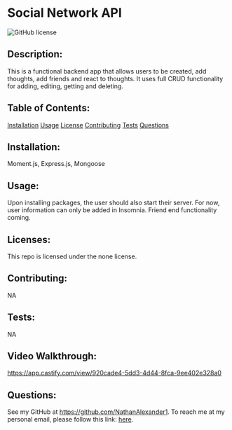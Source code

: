 # Social Network API
  ![GitHub license](https://img.shields.io/badge/license-none-blue.svg)
  ## Description:
  This is a functional backend app that allows users to be created, add thoughts, add friends and react to thoughts. It uses full CRUD functionality for adding, editing, getting and deleting.
  ## Table of Contents:
  [Installation](#installation)
  [Usage](#usage)
  [License](#licenses)
  [Contributing](#contributing)
  [Tests](#tests)
  [Questions](#questions)

  ## Installation:
  Moment.js, Express.js, Mongoose
  ## Usage:
  Upon installing packages, the user should also start their server. For now, user information can only be added in Insomnia. Friend end functionality coming.

  ## Licenses: 
  This repo is licensed under the
  none license.
  ## Contributing:
  NA
  ## Tests:
  NA
  ## Video Walkthrough:
  https://app.castify.com/view/920cade4-5dd3-4d44-8fca-9ee402e328a0
  
  ## Questions:
  See my GitHub at https://github.com/NathanAlexander1.
  To reach me at my personal email, please follow this link: [here](mailto:nika827@msn.com).

